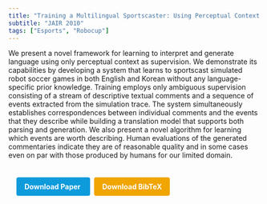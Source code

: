 ```yaml
---
title: "Training a Multilingual Sportscaster: Using Perceptual Context to Learn Language"
subtitle: "JAIR 2010"
tags: ["Esports", "Robocup"]
---
```


We present a novel framework for learning to interpret and generate language using only perceptual context as supervision. We demonstrate its capabilities by developing a system that learns to sportscast simulated robot soccer games in both English and Korean without any language-specific prior knowledge. Training employs only ambiguous supervision consisting of a stream of descriptive textual comments and a sequence of events extracted from the simulation trace. The system simultaneously establishes correspondences between individual comments and the events that they describe while building a translation model that supports both parsing and generation. We also present a novel algorithm for learning which events are worth describing. Human evaluations of the generated commentaries indicate they are of reasonable quality and in some cases even on par with those produced by humans for our limited domain.


<div style="margin-top: 1rem; padding: 1rem; display: inline-block;">

  <a href="https://api.semanticscholar.org/CorpusID:6678765" target="_blank" style="background-color: #0d9bdc; color: white; padding: 10px 16px; margin-right: 8px; text-decoration: none; border-radius: 4px; font-weight: bold;">
    Download Paper
  </a>

  <a href="bib/training-a-multilingual-sportscaster-using-perceptual-context-to-learn-language.bib" download style="background-color: #f0a500; color: white; padding: 10px 16px; text-decoration: none; border-radius: 4px; font-weight: bold;">
    Download BibTeX
  </a>

</div>

